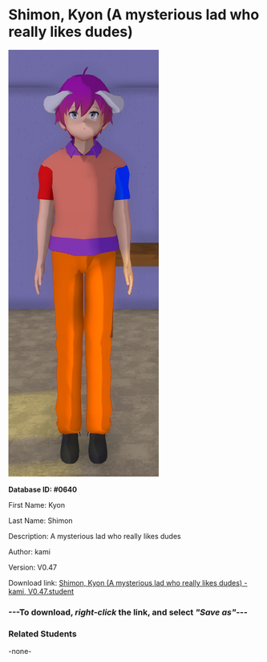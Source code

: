 # Shimon, Kyon (A mysterious lad who really likes dudes)

<img src="../../Files/Images/Shimon, Kyon (A mysterious lad who really likes dudes).png" title="Shimon, Kyon (A mysterious lad who really likes dudes) - kami, V0.47">

**Database ID: #0640**

First Name: Kyon

Last Name: Shimon

Description: A mysterious lad who really likes dudes

Author: kami

Version: V0.47

Download link: <a href="https://raw.githubusercontent.com/Arbiter1223/Daigaku-Gurashi-Custom-Students/master/Files/Student%20Files/Shimon%2C%20Kyon%20(A%20mysterious%20lad%20who%20really%20likes%20dudes)%20-%20kami%2C%20V0.47.student">Shimon, Kyon (A mysterious lad who really likes dudes) - kami, V0.47.student</a>

### ---**To download, _right-click_ the link, and select _"Save as"_**---

### Related Students

-none-
